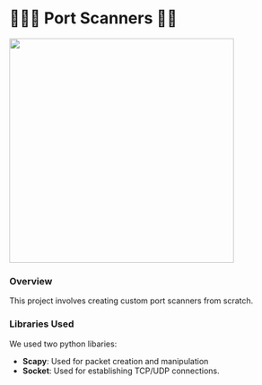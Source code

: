 # 👩🏻‍💻 Port Scanners 👩‍💻


<img src="https://github.com/paolacalle/port_scanners/assets/98432607/026e4b2c-9e47-43cb-a454-2562b2f165e3" width="400" height="400">

### Overview
This project involves creating custom port scanners from scratch. 

### Libraries Used
We used two python libaries:
* **Scapy**: Used for packet creation and manipulation
* **Socket**: Used for establishing TCP/UDP connections.
